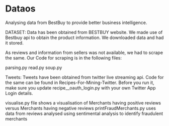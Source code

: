 Dataos
======

Analysing data from BestBuy to provide better business intelligence.


DATASET:
Data has been obtained from BESTBUY website. We made use of Bestbuy api to obtain the product information. 
We downloaded data and had it stored.

As reviews and information from sellers was not available, we had to scrape the same. Our Code for scraping is in the following files:

parsing.py
read.py
soup.py

Tweets:
Tweets have been obtained from twitter live streaming api. Code for the same can be found in Recipes-For-Mining-Twitter.
Before you run it, make sure you update recipe__oauth_login.py with your own Twitter App Login details.

visualise.py file shows a visualisation of Merchants having positive reviews versus Merchants having negative reviews
printFraudMerchants.py uses data from reviews analysed using sentimental analysis to identify fraudulent merchants
